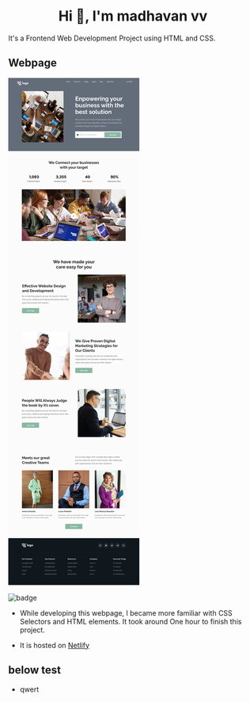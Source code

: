 <h1 align="center">Hi 👋, I'm madhavan vv</h1>
It's  a  Frontend  Web Development Project using HTML and CSS.

## Webpage

![image](./thumbnail.png)

![badge](https://img.shields.io/badge/HTML-CSS-yellowgreen)

- While developing this webpage, I became more familiar with CSS Selectors and HTML elements. It took around One hour to finish this project.

- It is hosted on [Netlify](https://lighthearted-biscochitos-3248cb.netlify.app/)

## below test

- qwert
